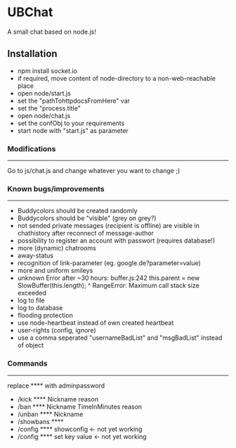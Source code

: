 UBChat
=============

A small chat based on node.js!

Installation
-------

* npm install socket.io
* if required, move content of node-directory to a non-web-reachable place
* open node/start.js
* set the "pathTohttpdocsFromHere" var
* set the "process.title"
* open node/chat.js
* set the confObj to your requirements
* start node with "start.js" as parameter


### Modifications
------------

Go to js/chat.js and change whatever you want to change ;)


### Known bugs/improvements
------------

* Buddycolors should be created randomly
* Buddycolors should be "visible" (grey on grey?)
* not sended private messages (recipient is offline) are visible in chathistory after reconnect of message-author
* possibility to register an account with passwort (requires database!)
* more (dynamic) chatrooms
* away-status
* recognition of link-parameter (eg. google.de?parameter=value)
* more and uniform smileys
* unknown Error after ~30 hours:
    buffer.js:242
    this.parent = new SlowBuffer(this.length);
                  ^
    RangeError: Maximum call stack size exceeded
* log to file
* log to database
* flooding protection
* use node-heartbeat instead of own created heartbeat
* user-rights (config, ignore)
* use a comma seperated "usernameBadList" and "msgBadList" instead of object


### Commands
------------

replace **** with adminpassword 
* /kick **** Nickname reason
* /ban **** Nickname TimeInMinutes reason
* /unban **** Nickname
* /showbans ****
* /config **** showconfig         <- not yet working
* /config **** set key value      <- not yet working

